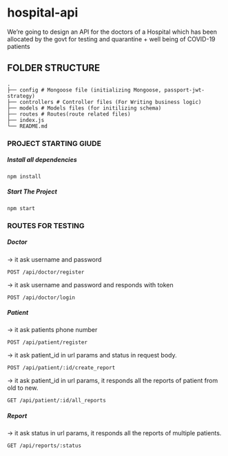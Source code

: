 # hospital-api

We’re going to design an API for the doctors of a Hospital which has been allocated by the govt for testing and quarantine + well being of COVID-19 patients

## FOLDER STRUCTURE

```
.
├── config # Mongoose file (initializing Mongoose, passport-jwt-strategy)
├── controllers # Controller files (For Writing business logic)
├── models # Models files (for initilizing schema)
├── routes # Routes(route related files)
├── index.js
└── README.md
```

### PROJECT STARTING GIUDE

##### Install all dependencies

```
npm install
```

##### Start The Project

```
npm start
```

### ROUTES FOR TESTING

##### Doctor

-> it ask username and password

```http
POST /api/doctor/register
```

-> it ask username and password and responds with token

```http
POST /api/doctor/login
```

##### Patient

-> it ask patients phone number

```http
POST /api/patient/register
```

-> it ask patient_id in url params and status in request body.

```http
POST /api/patient/:id/create_report
```

-> it ask patient_id in url params, it responds all the reports of patient from old to new.

```http
GET /api/patient/:id/all_reports
```

##### Report

-> it ask status in url params, it responds all the reports of multiple patients.

```http
GET /api/reports/:status
```
